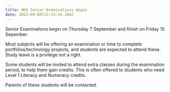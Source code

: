 ```yaml
---
title: WHS Senior Examinations begin
date: 2023-09-06T23:33:19.104Z
---
```

Senior Examinations begin on Thursday 7 September and finish on Friday 15 Sepember.

Most subjects will be offering an examination or time to complete portfolios/technology projects, and students are expected to attend these. Study leave is a privilege not a right.  

Some students will be invited to attend extra classes during the examination period, to help them gain credits. This is often offered to students who need Level 1 Literacy and Numeracy credits.  

Parents of these students will be contacted.
